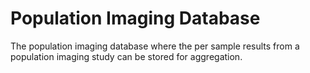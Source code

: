 # Population Imaging Database

The population imaging database where the per sample results from a population imaging study can be stored for aggregation.